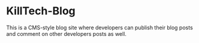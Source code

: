 # KillTech-Blog
This is a CMS-style blog site where developers can publish their blog posts and comment on other developers posts as well. 
